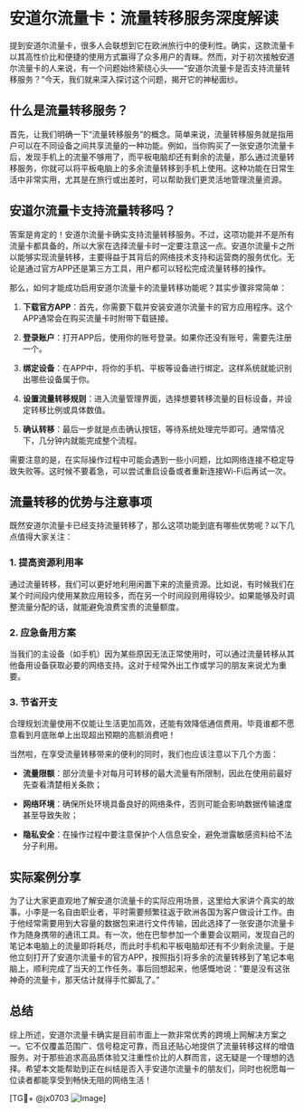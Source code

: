 # 安道尔流量卡：流量转移服务深度解读

提到安道尔流量卡，很多人会联想到它在欧洲旅行中的便利性。确实，这款流量卡以其高性价比和便捷的使用方式赢得了众多用户的青睐。然而，对于初次接触安道尔流量卡的人来说，有一个问题始终萦绕心头——“安道尔流量卡是否支持流量转移服务？”今天，我们就来深入探讨这个问题，揭开它的神秘面纱。

## 什么是流量转移服务？

首先，让我们明确一下“流量转移服务”的概念。简单来说，流量转移服务就是指用户可以在不同设备之间共享流量的一种功能。例如，当你购买了一张安道尔流量卡后，发现手机上的流量不够用了，而平板电脑却还有剩余的流量，那么通过流量转移服务，你就可以将平板电脑上的多余流量转移到手机上使用。这种功能在日常生活中非常实用，尤其是在旅行或出差时，可以帮助我们更灵活地管理流量资源。

## 安道尔流量卡支持流量转移吗？

答案是肯定的！安道尔流量卡确实支持流量转移服务。不过，这项功能并不是所有流量卡都具备的，所以大家在选择流量卡时一定要注意这一点。安道尔流量卡之所以能够实现流量转移，主要得益于其背后的网络技术支持和运营商的服务优化。无论是通过官方APP还是第三方工具，用户都可以轻松完成流量转移的操作。

那么，如何才能成功启用安道尔流量卡的流量转移功能呢？其实步骤非常简单：

1. **下载官方APP**：首先，你需要下载并安装安道尔流量卡的官方应用程序。这个APP通常会在购买流量卡时附带下载链接。
   
2. **登录账户**：打开APP后，使用你的账号登录。如果你还没有账号，需要先注册一个。

3. **绑定设备**：在APP中，将你的手机、平板等设备进行绑定。这样系统就能识别出哪些设备属于你。

4. **设置流量转移规则**：进入流量管理界面，选择想要转移流量的目标设备，并设定转移比例或具体数值。

5. **确认转移**：最后一步就是点击确认按钮，等待系统处理完毕即可。通常情况下，几分钟内就能完成整个流程。

需要注意的是，在实际操作过程中可能会遇到一些小问题，比如网络连接不稳定导致失败等。这时候不要着急，可以尝试重启设备或者重新连接Wi-Fi后再试一次。

## 流量转移的优势与注意事项

既然安道尔流量卡已经支持流量转移了，那么这项功能到底有哪些优势呢？以下几点值得大家关注：

### 1. 提高资源利用率
通过流量转移，我们可以更好地利用闲置下来的流量资源。比如说，有时候我们在某个时间段内使用某款应用较多，而在另一个时间段则用得较少。如果能够及时调整流量分配的话，就能避免浪费宝贵的流量额度。

### 2. 应急备用方案
当我们的主设备（如手机）因为某些原因无法正常使用时，可以通过流量转移从其他备用设备获取必要的网络支持。这对于经常外出工作或学习的朋友来说尤为重要。

### 3. 节省开支
合理规划流量使用不仅能让生活更加高效，还能有效降低通信费用。毕竟谁都不愿意看到月底账单上出现超出预期的高额消费吧！

当然啦，在享受流量转移带来的便利的同时，我们也应该注意以下几个方面：

- **流量限额**：部分流量卡对每月可转移的最大流量有所限制，因此在使用前最好先查看清楚相关条款；
  
- **网络环境**：确保所处环境具备良好的网络条件，否则可能会影响数据传输速度甚至导致失败；
  
- **隐私安全**：在操作过程中要注意保护个人信息安全，避免泄露敏感资料给不法分子利用。

## 实际案例分享

为了让大家更直观地了解安道尔流量卡的实际应用场景，这里给大家讲个真实的故事。小李是一名自由职业者，平时需要频繁往返于欧洲各国为客户做设计工作。由于他经常需要用到大容量的数据包来进行文件传输，因此选择了一张安道尔流量卡作为随身携带的通讯工具。有一次，他在巴黎参加一个重要会议期间，发现自己的笔记本电脑上的流量即将耗尽，而此时手机和平板电脑却还有不少剩余流量。于是他立刻打开了安道尔流量卡的官方APP，按照指引将多余的流量转移到了笔记本电脑上，顺利完成了当天的工作任务。事后回想起来，他感慨地说：“要是没有这张神奇的流量卡，那天估计就得手忙脚乱了。”

## 总结

综上所述，安道尔流量卡确实是目前市面上一款非常优秀的跨境上网解决方案之一。它不仅覆盖范围广、信号稳定可靠，而且还贴心地提供了流量转移这样的增值服务。对于那些追求高品质体验又注重性价比的人群而言，这无疑是一个理想的选择。希望本文能帮助到正在纠结是否入手安道尔流量卡的朋友们，同时也祝愿每一位读者都能享受到畅快无阻的网络生活！

[TG💪+ @jx0703 ![Image](https://github.com/user-attachments/assets/dbca1d08-cadb-493c-b0ec-ad6f7a83f270)]